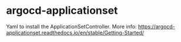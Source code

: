 # argocd-applicationset
Yaml to install the ApplicationSetController.
More info:
https://argocd-applicationset.readthedocs.io/en/stable/Getting-Started/

